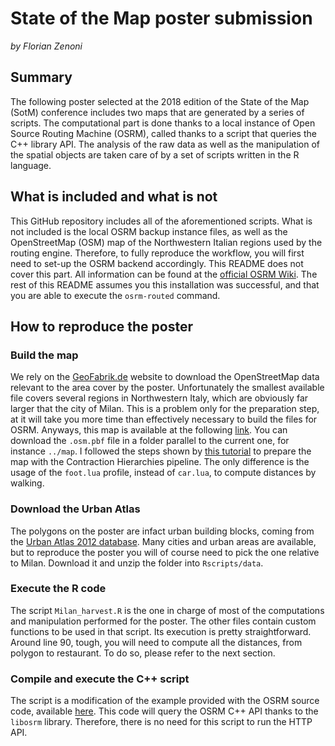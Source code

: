 # State of the Map poster submission
_by Florian Zenoni_

## Summary
The following poster selected at the 2018 edition of the State of the Map (SotM) conference includes two maps that are generated by a series of scripts. The computational part is done thanks to a local instance of Open Source Routing Machine (OSRM), called thanks to a script that queries the C++ library API. The analysis of the raw data as well as the manipulation of the spatial objects are taken care of by a set of scripts written in the R language.

## What is included and what is not
This GitHub repository includes all of the aforementioned scripts.
What is not included is the local OSRM backup instance files, as well as the OpenStreetMap (OSM) map of the Northwestern Italian regions used by the routing engine. Therefore, to fully reproduce the workflow, you will first need to set-up the OSRM backend accordingly. This README does not cover this part. All information can be found at the [official OSRM Wiki](https://github.com/Project-OSRM/osrm-backend/wiki). The rest of this README assumes you this installation was successful, and that you are able to execute the `osrm-routed` command.

## How to reproduce the poster
### Build the map
We rely on the [GeoFabrik.de](https://www.geofabrik.de) website to download the OpenStreetMap data relevant to the area cover by the poster. Unfortunately the smallest available file covers several regions in Northwestern Italy, which are obviously far larger that the city of Milan. This is a problem only for the preparation step, at it will take you more time than effectively necessary to build the files for OSRM. Anyways, this map is available at the following [link](http://download.geofabrik.de/europe/italy/nord-ovest.html). You can download the `.osm.pbf` file in a folder parallel to the current one, for instance `../map`.
I followed the steps shown by [this tutorial](https://github.com/Project-OSRM/osrm-backend/wiki/Running-OSRM) to prepare the map with the Contraction Hierarchies pipeline. The only difference is the usage of the `foot.lua` profile, instead of `car.lua`, to compute distances by walking.

### Download the Urban Atlas
The polygons on the poster are infact urban building blocks, coming from the [Urban Atlas 2012 database](https://land.copernicus.eu/local/urban-atlas/urban-atlas-2012). Many cities and urban areas are available, but to reproduce the poster you will of course need to pick the one relative to Milan. Download it and unzip the folder into `Rscripts/data`.

### Execute the R code
The script `Milan_harvest.R` is the one in charge of most of the computations and manipulation performed for the poster. The other files contain custom functions to be used in that script.  Its execution is pretty straightforward. Around line 90, tough, you will need to compute all the distances, from polygon to restaurant. To do so, please refer to the next section.

### Compile and execute the C++ script
The script is a modification of the example provided with the OSRM source code, available [here](https://github.com/Project-OSRM/osrm-backend/tree/master/example). This code will query the OSRM C++ API thanks to the `libosrm` library. Therefore, there is no need for this script to run the HTTP API.
